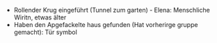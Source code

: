- Rollender Krug eingeführt (Tunnel zum garten) - Elena: Menschliche Wiritn, etwas älter 
- Haben den Apgefackelte haus gefunden (Hat vorherirge gruppe gemacht): Tür symbol